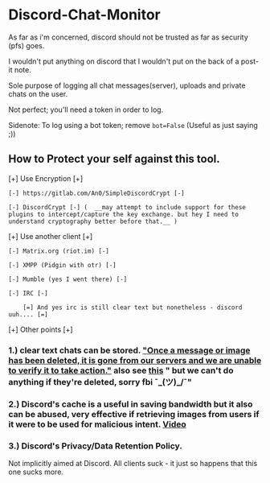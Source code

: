 # Discord-Chat-Monitor

As far as i'm concerned, discord should not be trusted as far as security (pfs) goes. 

I wouldn't put anything on discord that I wouldn't put on the back of a post-it note.

Sole purpose of logging all chat messages(server), uploads and private chats on the user.

Not perfect; you'll need a token in order to log.

Sidenote: To log using a bot token; remove `bot=False` (Useful as just saying ;))



## How to Protect your self against this tool.

[+] Use Encryption [+]
  
  	[-] https://gitlab.com/An0/SimpleDiscordCrypt [-] 
  
  	[-] DiscordCrypt [-] (  __may attempt to include support for these plugins to intercept/capture the key exchange. but hey I need to understand cryptography better before that.__ )
  
  
[+] Use another client [+]
  
  	[-] Matrix.org (riot.im) [-]
  
  	[-] XMPP (Pidgin with otr) [-]
  
  	[-] Mumble (yes I went there) [-]
  
  	[-] IRC [-]
  	
		[=] And yes irc is still clear text but nonetheless - discord uuh.... [=]
	
  
[+] Other points [+]

### 1.) clear text chats can be stored. ["Once a message or image has been deleted, it is gone from our servers and we are unable to verify it to take action."](https://www.reddit.com/r/discordapp/comments/aukk3p/psa_deleted_messages_are_instantly_deleted_from/) also see [this](https://dotesports.com/culture/news/report-fbi-investigating-discord-for-rise-in-cyber-crime) " but we can't do anything if they're deleted, sorry fbi ¯\_(ツ)_/¯"


### 2.) Discord's cache is a useful in saving bandwidth but it also can be abused, very effective if retrieving images from users if it were to be used for malicious intent. [Video](https://www.youtube.com/watch?v=utGummqR9B0)

### 3.) Discord's Privacy/Data Retention Policy.





Not implicitly aimed at Discord. All clients suck - it just so happens that this one sucks more.
